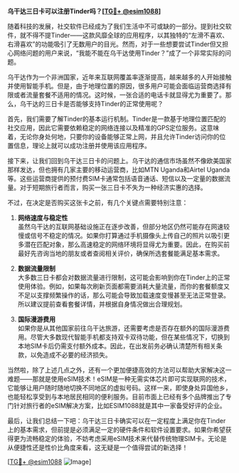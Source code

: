 **乌干达三日卡可以注册Tinder吗？[[TG💪+ @esim1088](https://t.me/s/esim1088)]**

随着科技的发展，社交软件已经成为了我们生活中不可或缺的一部分。提到社交软件，就不得不提Tinder——这款风靡全球的应用程序，以其独特的“左滑不喜欢、右滑喜欢”的功能吸引了无数用户的目光。然而，对于一些想要尝试Tinder但又担心网络问题的用户来说，“我能不能在乌干达使用Tinder？”成了一个非常实际的问题。

乌干达作为一个非洲国家，近年来互联网覆盖率逐渐提高，越来越多的人开始接触并使用智能手机。但是，由于地理位置的原因，很多用户可能会面临运营商选择有限或者流量套餐不适用的情况。这时候，一张合适的电话卡就显得尤为重要了。那么，乌干达的三日卡是否能够支持Tinder的正常使用呢？

首先，我们需要了解Tinder的基本运行机制。Tinder是一款基于地理位置匹配的社交应用，因此它需要依赖稳定的网络连接以及精准的GPS定位服务。这意味着，无论你身处何地，只要你的设备能够正常上网，并且允许Tinder访问你的位置信息，理论上就可以成功注册并使用该应用程序。

接下来，让我们回到乌干达三日卡的问题上。乌干达的通信市场虽然不像欧美国家那样发达，但也拥有几家主要的移动运营商，比如MTN Uganda和Airtel Uganda等。这些运营商提供的预付费SIM卡通常包括语音通话、短信以及一定量的数据流量。对于短期旅行者而言，购买一张三日卡不失为一种经济实惠的选择。

不过，在决定是否购买这张卡之前，有几个关键点需要特别注意：

1. **网络速度与稳定性**  
   虽然乌干达的互联网基础设施正在逐步改善，但部分地区仍然可能存在网速较慢或信号不稳定的情况。如果你打算通过手机摄像头上传自己的照片以吸引更多潜在匹配对象，那么高速稳定的网络环境将显得尤为重要。因此，在购买前最好先咨询当地的朋友或者查阅相关评价，确保所选套餐能满足基本需求。

2. **数据流量限制**  
   大多数三日卡都会对数据流量进行限制，这可能会影响到你在Tinder上的正常使用体验。例如，如果每次刷新页面都需要消耗大量流量，而你的套餐额度又不足以支撑频繁操作的话，那么可能会导致加载速度变慢甚至无法正常登录。所以建议提前查看套餐详情，并根据自身情况做出合理规划。

3. **国际漫游费用**  
   如果你是从其他国家前往乌干达旅游，还需要考虑是否存在额外的国际漫游费用。尽管大多数现代智能手机都支持双卡双待功能，但在某些情况下，切换到本地SIM卡后仍需支付额外成本。因此，在出发前务必确认清楚所有相关条款，以免造成不必要的经济损失。

当然啦，除了上述几点之外，还有一个更加便捷高效的方法可以帮助大家解决这一难题——那就是使用eSIM技术！eSIM是一种无需实体芯片即可实现联网的技术，它能够让用户随时随地切换不同地区的虚拟号码。这样一来，即使身处异国他乡，也能轻松享受到与本地居民相同的便利服务。目前市面上已经有多个品牌推出了专门针对旅行者的eSIM解决方案，比如ESIM1088就是其中一家备受好评的企业。

最后，让我们总结一下吧：乌干达三日卡确实可以在一定程度上满足你在Tinder上的基本需求，但前提是必须满足一定的硬件条件和软件设置要求。如果你希望获得更为流畅稳定的体验，不妨考虑采用eSIM技术来代替传统物理SIM卡。无论是从便捷性还是性价比角度来看，这无疑是一个值得尝试的新选择！

[[TG💪+ @esim1088](https://t.me/s/esim1088) ![Image](https://i.postimg.cc/4NQfJmqS/Snipaste-2025-05-13-00-14-12.png)]